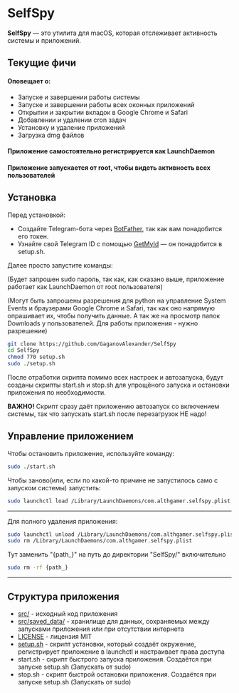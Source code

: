 # SelfSpy
**SelfSpy** — это утилита для macOS, которая отслеживает активность системы и приложений.

## Текущие фичи
#### Оповещает о:
- Запуске и завершении работы системы
- Запуске и завершении работы всех оконных приложений
- Открытии и закрытии вкладок в Google Chrome и Safari
- Добавлении и удалении cron задач
- Установку и удаление приложений
- Загрузка dmg файлов
#### Приложение самостоятельно регистрируется как LaunchDaemon
#### Приложение запускается от root, чтобы видеть активность всех пользователей

## Установка
Перед установкой:
- Создайте Telegram-бота через [BotFather](https://t.me/BotFather), так как вам понадобится его токен.
- Узнайте свой Telegram ID с помощью [GetMyId](https://t.me/getmyid_bot) — он понадобится в setup.sh.

Далее просто запустите команды:

(Будет запрошен sudo пароль, так как, как сказано выше, приложение работает как LaunchDaemon от root пользователя)

(Могут быть запрошены разрешения для python на управление System Events и браузерами Google Chrome и Safari, так как оно напрямую опрашивает их, чтобы получить данные. А так же на просмотр папок Downloads у пользователей. Для работы приложения - нужно разрешение)
```sh
git clone https://github.com/GaganovAlexander/SelfSpy
cd SelfSpy
chmod 770 setup.sh
sudo ./setup.sh
```
После отработки скрипта помимо всех настроек и автозапуска, будут созданы скрипты start.sh и stop.sh для упрощёного запуска и остановки приложения по необходимости.

**ВАЖНО!** Скрипт сразу даёт приложению автозапуск со включением системы, так что запускать start.sh после перезагрузок НЕ надо!
## Управление приложением
Чтобы остановить приложение, используйте команду:
```sh
sudo ./start.sh
```
Чтобы заново(или, если по какой-то причине не запустилось само с запуском системы) запустить:
```sh
sudo launchctl load /Library/LaunchDaemons/com.althgamer.selfspy.plist
```
---
Для полного удаления приложения:
```sh
sudo launchctl unload /Library/LaunchDaemons/com.althgamer.selfspy.plist
sudo rm /Library/LaunchDaemons/com.althgamer.selfspy.plist
```
Тут заменить "{path_}" на путь до директории "SelfSpy/" включительно
```sh
sudo rm -rf {path_}
```
---

## Структура приложения
- [src/](https://github.com/GaganovAlexander/SelfSpy/blob/main/src) - исходный код приложения
- [src/saved_data/](https://github.com/GaganovAlexander/SelfSpy/blob/main/src/saved_data) - хранилище для данных, сохраняемых между запусками приложения или при отсутствии интернета
- [LICENSE](https://github.com/GaganovAlexander/SelfSpy/blob/main/LICENSE) - лицензия MIT
- [setup.sh](https://github.com/GaganovAlexander/SelfSpy/blob/main/setup.sh) - скрипт установки, который создаёт окружение, регистрирует приложение в launchctl и настраивает права доступа  
- start.sh - скрипт быстрого запуска приложения. Создаётся при запуске setup.sh (Запускать от sudo)
- stop.sh - скрипт быстрой остановки приложения. Создаётся при запуске setup.sh (Запускать от sudo)
